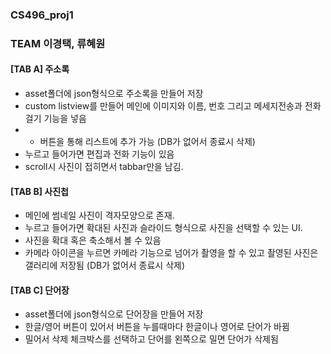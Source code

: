 ### CS496_proj1
### TEAM 이경택, 류혜원


#### [TAB A] 주소록
- asset폴더에 json형식으로 주소록을 만들어 저장
- custom listview를 만들어 메인에 이미지와 이름, 번호 그리고 메세지전송과 전화걸기 기능을 넣음
- + 버튼을 통해 리스트에 추가 가능 (DB가 없어서 종료시 삭제)
- 누르고 들어가면 편집과 전화 기능이 있음 
- scroll시 사진이 접히면서 tabbar만을 남김.

#### [TAB B] 사진첩
- 메인에 썸네일 사진이 격자모양으로 존재.
- 누르고 들어가면 확대된 사진과 슬라이드 형식으로 사진을 선택할 수 있는 UI.
- 사진을 확대 혹은 축소해서 볼 수 있음
- 카메라 아이콘을 누르면 카메라 기능으로 넘어가 촬영을 할 수 있고 촬영된 사진은 갤러리에 저장됨 (DB가 없어서 종료시 삭제)

#### [TAB C] 단어장
- asset폴더에 json형식으로 단어장을 만들어 저장
- 한글/영어 버튼이 있어서 버튼을 누를때마다 한글이나 영어로 단어가 바뀜
- 밀어서 삭제 체크박스를 선택하고 단어를 왼쪽으로 밀면 단어가 삭제됨
